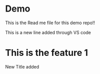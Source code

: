 # Demo
This is the Read me file for this demo repo!!

This is a new line added through VS code

# This is the feature 1
New Title added